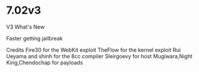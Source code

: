 # 7.02v3
V3 What's New

Faster getting jailbreak

Credits
Fire30 for the WebKit exploit
TheFlow for the kernel exploit
Rui Ueyama and shinh for the 8cc compiler
Sleirgoevy for host
Mugiwara,Night King,Chendochap for payloads
